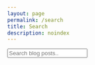 ```yaml
---
layout: page
permalink: /search
title: Search
description: noindex
---
```


<!-- Html Elements for Search -->
<input type="text" id="search-input" placeholder="Search blog posts..">
<ul id="results-container"></ul>

<script src="/assets/js/jekyll-search.js"></script>

<!-- Configuration -->
<script>
var sjs = SimpleJekyllSearch({
  searchInput: document.getElementById('search-input'),
  resultsContainer: document.getElementById('results-container'),
  json: '/assets/article-data.json'
})
</script>